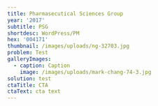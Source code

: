 ```yaml
---
title: Pharmasecutical Sciences Group
year: '2017'
subtitle: PSG
shortdesc: WordPress/PM
hex: '004171'
thumbnail: /images/uploads/ng-32703.jpg
problem: Test
galleryImages:
  - caption: Caption
    image: /images/uploads/mark-chang-74-3.jpg
solution: test
ctaTitle: CTA
ctaText: cta text
---
```


